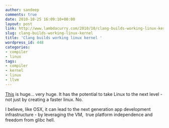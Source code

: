 ```yaml
---
author: sandeep
comments: true
date: 2010-10-25 16:09:10+00:00
layout: post
link: http://www.lambdacurry.com/2010/10/clang-builds-working-linux-kernel/
slug: clang-builds-working-linux-kernel
title: 'Clang builds working linux kernel '
wordpress_id: 448
categories:
- compiler
- linux
tags:
- compiler
- kernel
- linux
- llvm
---
```


[This](http://lists.cs.uiuc.edu/pipermail/cfe-dev/2010-October/011711.html) is huge... very huge. It has the potential to take Linux to the next level - not just by creating a faster linux. No.

I believe, like OSX, it can lead to the next generation app development infrastructure - by leveraging the VM,  true platform independence and freedom from glibc hell.

